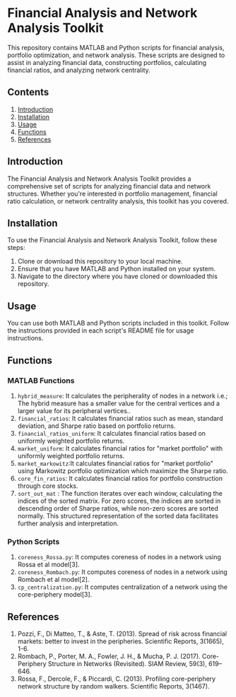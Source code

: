 # Financial Analysis and Network Analysis Toolkit

This repository contains MATLAB and Python scripts for financial analysis, portfolio optimization, and network analysis. These scripts are designed to assist in analyzing financial data, constructing portfolios, calculating financial ratios, and analyzing network centrality.

## Contents

1. [Introduction](#introduction)
2. [Installation](#installation)
3. [Usage](#usage)
4. [Functions](#functions)
5. [References](#references)

## Introduction

The Financial Analysis and Network Analysis Toolkit provides a comprehensive set of scripts for analyzing financial data and network structures. Whether you're interested in portfolio management, financial ratio calculation, or network centrality analysis, this toolkit has you covered.

## Installation

To use the Financial Analysis and Network Analysis Toolkit, follow these steps:

1. Clone or download this repository to your local machine.
2. Ensure that you have MATLAB and Python installed on your system.
3. Navigate to the directory where you have cloned or downloaded this repository.

## Usage

You can use both MATLAB and Python scripts included in this toolkit. Follow the instructions provided in each script's README file for usage instructions.

## Functions

### MATLAB Functions


1. `hybrid_measure`: It calculates the peripherality of nodes in a network i.e.; The hybrid measure has a smaller value for the central vertices and a larger value for its peripheral vertices..
2. `financial_ratios`: It calculates financial ratios such as mean, standard deviation, and Sharpe ratio based on portfolio returns.
3. `financial_ratios_uniform`: It calculates financial ratios based on uniformly weighted portfolio returns.
4. `market_uniform`: It calculates financial ratios for "market portfolio" with uniformly weighted portfolio returns.
5. `market_markowitz`:It calculates financial ratios for "market portfolio" using Markowitz portfolio optimization which maximize the Sharpe ratio.
6. `core_fin_ratios`: It calculates financial ratios for portfolio construction through core stocks.
7. `sort_out_mat` : The function iterates over each window, calculating the indices of the sorted matrix. 
   For zero scores, the indices are sorted in descending order of Sharpe ratios, while non-zero scores are sorted normally. 
   This structured representation of the sorted data facilitates further analysis and interpretation.



### Python Scripts

1. `coreness_Rossa.py`: It computes coreness of nodes in a network using Rossa et al model[3].
2. `coreness_Rombach.py`: It computes coreness of nodes in a network using Rombach et al model[2].
3. `cp_centralization.py`: It computes centralization of a network using the core-periphery model[3].


## References

1. Pozzi, F., Di Matteo, T., & Aste, T. (2013). Spread of risk across financial markets: better to invest in the peripheries. Scientific Reports, 3(1665), 1-6.
2. Rombach, P., Porter, M. A., Fowler, J. H., & Mucha, P. J. (2017). Core-Periphery Structure in Networks (Revisited). SIAM Review, 59(3), 619–646.
3. Rossa, F., Dercole, F., & Piccardi, C. (2013). Profiling core-periphery network structure by random walkers. Scientific Reports, 3(1467).
